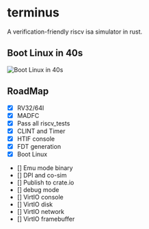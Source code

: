 # terminus
A verification-friendly riscv isa simulator in rust.


## Boot Linux in 40s
![Boot Linux in 40s](video/linux_boot.gif)

## RoadMap
- [x] RV32/64I
- [x] MADFC
- [x] Pass all riscv_tests
- [x] CLINT and Timer
- [x] HTIF console
- [x] FDT generation
- [x] Boot Linux
- [] Emu mode binary
- [] DPI and co-sim
- [] Publish to crate.io
- [] debug mode
- [] VirtIO console
- [] VirtIO disk
- [] VirtIO network
- [] VirtIO framebuffer



